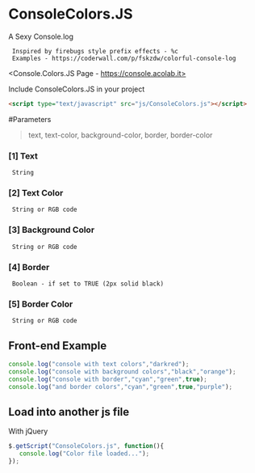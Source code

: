 # ConsoleColors.JS
A Sexy Console.log

     Inspired by firebugs style prefix effects - %c
     Examples - https://coderwall.com/p/fskzdw/colorful-console-log
     
<Console.Colors.JS Page - https://console.acolab.it>
   
Include ConsoleColors.JS in your project 
```html 
<script type="text/javascript" src="js/ConsoleColors.js"></script>
```


#Parameters
>text, text-color, background-color, border, border-color

###     [1]  Text 
     String
     
###     [2]  Text Color 
     String or RGB code
      
###     [3]  Background Color 
     String or RGB code
     
###     [4]  Border
     Boolean - if set to TRUE (2px solid black)
     
###     [5]  Border Color  
     String or RGB code


## Front-end Example  
   
```javascript 
console.log("console with text colors","darkred");
console.log("console with background colors","black","orange");
console.log("console with border","cyan","green",true);
console.log("and border colors","cyan","green",true,"purple");

```

## Load into another js file  
With jQuery
   
```javascript 
$.getScript("ConsoleColors.js", function(){
   console.log("Color file loaded...");
});
```





